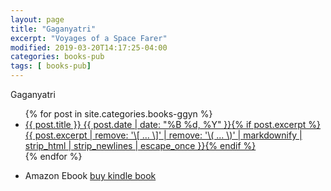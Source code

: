 ```yaml
---
layout: page
title: "Gaganyatri"
excerpt: "Voyages of a Space Farer"
modified: 2019-03-20T14:17:25-04:00
categories: books-pub
tags: [ books-pub]
---
```


Gaganyatri

<ul class="post-list">
{% for post in site.categories.books-ggyn %}
  <li><article><a href="{{ site.url }}{{ post.url }}">{{ post.title }} <span class="entry-date"><time datetime="{{ post.date | date_to_xmlschema }}">{{ post.date | date: "%B %d, %Y" }}</time></span>{% if post.excerpt %} <span class="excerpt">{{ post.excerpt | remove: '\[ ... \]' | remove: '\( ... \)' | markdownify | strip_html | strip_newlines | escape_once }}</span>{% endif %}</a></article></li>
{% endfor %}
</ul>


* Amazon Ebook [buy kindle book](https://amzn.to/312nYzJ)
